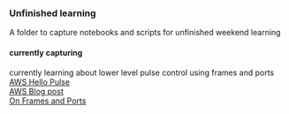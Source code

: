 ### Unfinished learning  
A folder to capture notebooks and scripts for unfinished weekend learning  

#### currently capturing  
currently learning about lower level pulse control using frames and ports  
[AWS Hello Pulse](https://docs.aws.amazon.com/braket/latest/developerguide/braket-hello-pulse.html)  
[AWS Blog post](https://aws.amazon.com/blogs/quantum-computing/amazon-braket-launches-braket-pulse-to-develop-quantum-programs-at-the-pulse-level/)  
[On Frames and Ports](https://docs.aws.amazon.com/braket/latest/developerguide/braket-roles-frames-ports.html)  
